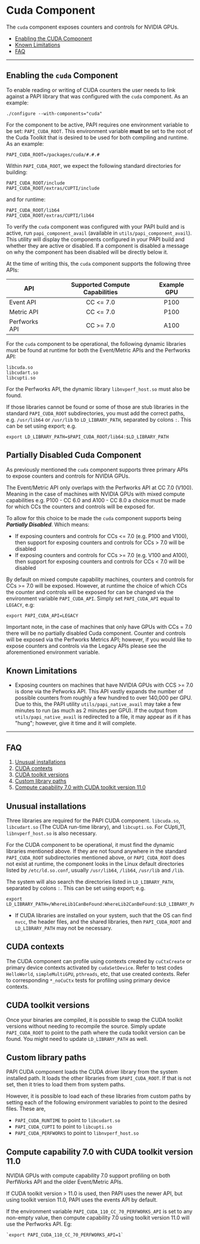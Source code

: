 # Cuda Component

The `cuda` component exposes counters and controls for NVIDIA GPUs.

* [Enabling the CUDA Component](#enabling-the-cuda-component)
* [Known Limitations](#known-limitations)
* [FAQ](#faq)
***

## Enabling the `cuda` Component

To enable reading or writing of CUDA counters the user needs to link against a
PAPI library that was configured with the `cuda` component. As an example:
```
./configure --with-components="cuda"
```

For the component to be active, PAPI requires one environment variable to be set: `PAPI_CUDA_ROOT`. This environment variable **must** be set to the root of the Cuda Toolkit that is desired to be used for both compiling and runtime. As an example:

```
PAPI_CUDA_ROOT=/packages/cuda/#.#.#
```

Within `PAPI_CUDA_ROOT`, we expect the following standard directories for building:

```
PAPI_CUDA_ROOT/include
PAPI_CUDA_ROOT/extras/CUPTI/include
```

and for runtime:

```
PAPI_CUDA_ROOT/lib64
PAPI_CUDA_ROOT/extras/CUPTI/lib64
```

To verify the `cuda` component was configured with your PAPI build and is active,
run `papi_component_avail` (available in `utils/papi_component_avail`). This 
utility will display the components configured in your PAPI build and whether they are active or disabled. If a component is disabled a message on why the component
has been disabled will be directly below it.

At the time of writing this, the `cuda` component supports the following three APIs:

| API | Supported Compute Capabilities | Example GPU |
| ------------- | :-------------: | :-------------: |
| Event API  | CC <= 7.0  | P100 |
| Metric API | CC <= 7.0  | P100 |
| Perfworks API | CC >= 7.0 | A100 |

For the `cuda` component to be operational, the following dynamic libraries must be found at runtime for both the Event/Metric APIs and the Perfworks API:

```
libcuda.so
libcudart.so
libcupti.so
```

For the Perfworks API, the dynamic library `libnvperf_host.so` must also be found.

If those libraries cannot be found or some of those are stub libraries in the
standard `PAPI_CUDA_ROOT` subdirectories, you must add the correct paths,
e.g. `/usr/lib64` or `/usr/lib` to `LD_LIBRARY_PATH`, separated by colons `:`.
This can be set using export; e.g. 

```
export LD_LIBRARY_PATH=$PAPI_CUDA_ROOT/lib64:$LD_LIBRARY_PATH
```

## Partially Disabled Cuda Component
As previously mentioned the `cuda` component supports three primary APIs to expose counters and controls for NVIDIA GPUs.

The Event/Metric API only overlaps with the Perfworks API at CC 7.0 (V100). Meaning in the case of machines with NVIDIA GPUs with mixed compute capabilities e.g. P100 - CC 6.0 and A100 - CC 8.0 a choice must be made for which CCs the counters and controls will be exposed for.

To allow for this choice to be made the `cuda` component supports being ***Partially Disabled***. Which means:

* If exposing counters and controls for CCs <= 7.0 (e.g. P100 and V100), then support for exposing counters and controls for CCs > 7.0 will be disabled
* If exposing counters and controls for CCs >= 7.0 (e.g. V100 and A100), then support for exposing counters and controls for CCs < 7.0 will be disabled

By default on mixed compute capability machines, counters and controls for CCs >= 7.0 will be exposed. However, at runtime the choice of which CCs the counter and controls will be exposed for can be changed via the environment variable `PAPI_CUDA_API`. Simply
set `PAPI_CUDA_API` equal to `LEGACY`, e.g:

```
export PAPI_CUDA_API=LEGACY
```

Important note, in the case of machines that only have GPUs with CCs = 7.0 there will be no partially disabled Cuda component. Counter and controls will be exposed via the Perfworks Metrics API; however, if you would like to expose counters and controls via the Legacy APIs please see the aforementioned environment variable.

## Known Limitations
* Exposing counters on machines that have NVIDIA GPUs with CCS >= 7.0 is done via the Pefworks API. This API vastly expands the number of possible counters from roughly a few hundred to over 140,000 per GPU. Due to this, the PAPI utility `utils/papi_native_avail` may take a few minutes to run (as much as 2 minutes per GPU). If the output from `utils/papi_native_avail` is redirected to a file, it may appear as if it has "hung"; however, give it time and it will complete.
***

## FAQ

1. [Unusual installations](#unusual-installations)
2. [CUDA contexts](#cuda-contexts)
3. [CUDA toolkit versions](#cuda-toolkit-versions)
4. [Custom library paths](#custom-library-paths)
5. [Compute capability 7.0 with CUDA toolkit version 11.0](#compute-capability-70-with-cuda-toolkit-version-110)

## Unusual installations
Three libraries are required for the PAPI CUDA component. `libcuda.so`,
`libcudart.so` (The CUDA run-time library), and `libcupti.so`. For CUpti_11,
`libnvperf_host.so` is also necessary. 

For the CUDA component to be operational, it must find the dynamic libraries
mentioned above. If they are not found anywhere in the standard `PAPI_CUDA_ROOT`
subdirectories mentioned above, or `PAPI_CUDA_ROOT` does not exist at runtime, the component looks in the Linux default directories listed by `/etc/ld.so.conf`, 
usually `/usr/lib64`, `/lib64`, `/usr/lib` and `/lib`. 

The system will also search the directories listed in `LD_LIBRARY_PATH`,
separated by colons `:`. This can be set using export; e.g.

```
export LD_LIBRARY_PATH=/WhereLib1CanBeFound:WhereLib2CanBeFound:$LD_LIBRARY_PATH
```

* If CUDA libraries are installed on your system, such that the OS can find `nvcc`, the header files, and the shared libraries, then `PAPI_CUDA_ROOT` and `LD_LIBRARY_PATH` may not be necessary.

## CUDA contexts
The CUDA component can profile using contexts created by `cuCtxCreate` or primary device contexts activated by `cudaSetDevice`. Refer to test codes `HelloWorld`, `simpleMultiGPU`, `pthreads`, etc, that use created contexts. Refer to corresponding `*_noCuCtx` tests for profiling using primary device contexts.

## CUDA toolkit versions
Once your binaries are compiled, it is possible to swap the CUDA toolkit versions without needing to recompile the source. Simply update `PAPI_CUDA_ROOT` to point to the path where the cuda toolkit version can be found. You might need to update `LD_LIBRARY_PATH` as well.

## Custom library paths
PAPI CUDA component loads the CUDA driver library from the system installed path. It loads the other libraries from `$PAPI_CUDA_ROOT`. If that is not set, then it tries to load them from system paths.

However, it is possible to load each of these libraries from custom paths by setting each of the following environment variables to point to the desired files. These are,

- `PAPI_CUDA_RUNTIME` to point to `libcudart.so`
- `PAPI_CUDA_CUPTI` to point to `libcupti.so`
- `PAPI_CUDA_PERFWORKS` to point to `libnvperf_host.so`

## Compute capability 7.0 with CUDA toolkit version 11.0
NVIDIA GPUs with compute capability 7.0 support profiling on both PerfWorks API and the older Event/Metric APIs.

If CUDA toolkit version > 11.0 is used, then PAPI uses the newer API, but using toolkit version 11.0, PAPI uses the events API by default.

If the environment variable `PAPI_CUDA_110_CC_70_PERFWORKS_API` is set to any non-empty value, then compute capability 7.0 using toolkit version 11.0 will use the Perfworks API. Eg:

    `export PAPI_CUDA_110_CC_70_PERFWORKS_API=1`
